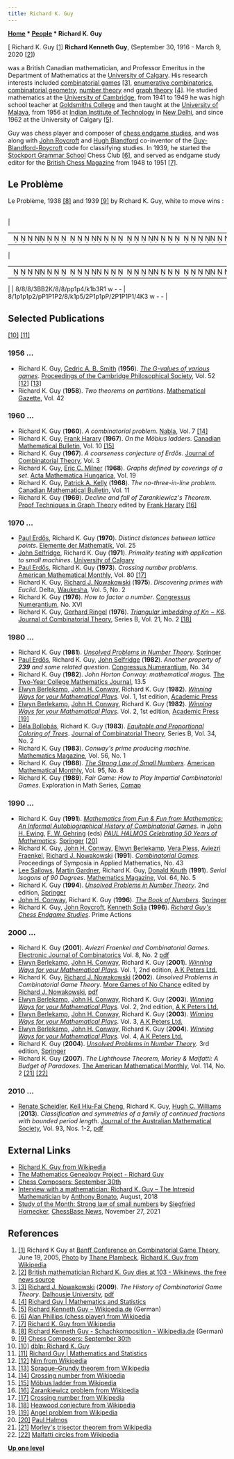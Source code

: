 ```yaml
---
title: Richard K. Guy
---
```

**[Home](Home "Home") \* [People](People "People") \* Richard K. Guy**



[ Richard K. Guy <a id="cite-note-1" href="#cite-ref-1">[1]</a>
**Richard Kenneth Guy**, (September 30, 1916 - March 9, 2020 <a id="cite-note-2" href="#cite-ref-2">[2]</a>)  

was a British Canadian mathematician, and Professor Emeritus in the Department of Mathematics at the [University of Calgary](https://en.wikipedia.org/wiki/University_of_Calgary). His research interests included [combinatorial games](https://en.wikipedia.org/wiki/Combinatorial_game_theory) <a id="cite-note-3" href="#cite-ref-3">[3]</a>, [enumerative combinatorics](https://en.wikipedia.org/wiki/Enumerative_combinatorics), [combinatorial geometry](https://en.wikipedia.org/wiki/Discrete_geometry), [number theory](https://en.wikipedia.org/wiki/Number_theory) and [graph theory](https://en.wikipedia.org/wiki/Graph_theory) <a id="cite-note-4" href="#cite-ref-4">[4]</a>. He studied mathematics at the [University of Cambridge](https://en.wikipedia.org/wiki/University_of_Cambridge), from 1941 to 1949 he was high school teacher at [Goldsmiths College](https://en.wikipedia.org/wiki/Goldsmiths,_University_of_London) and then taught at the [University of Malaya](https://en.wikipedia.org/wiki/University_of_Malaya), from 1956 at [Indian Institute of Technology](https://en.wikipedia.org/wiki/Indian_Institutes_of_Technology) in [New Delhi](https://en.wikipedia.org/wiki/New_Delhi), and since 1962 at the University of Calgary <a id="cite-note-5" href="#cite-ref-5">[5]</a>. 


Guy was chess player and composer of [chess endgame studies](Chess_Problems,_Compositions_and_Studies "Chess Problems, Compositions and Studies"), and was along with [John Roycroft](John_Roycroft "John Roycroft") and [Hugh Blandford](https://en.wikipedia.org/wiki/Hugh_Blandford) co-inventor of the [Guy-Blandford-Roycroft](https://en.wikipedia.org/wiki/GBR_code) code for classifying studies. In 1939, he started the [Stockport Grammar School](https://en.wikipedia.org/wiki/Stockport_Grammar_School) Chess Club <a id="cite-note-6" href="#cite-ref-6">[6]</a>, and served as endgame study editor for the [British Chess Magazine](https://en.wikipedia.org/wiki/British_Chess_Magazine) from 1948 to 1951 <a id="cite-note-7" href="#cite-ref-7">[7]</a>.



## Le Problème


Le Problème, 1938 <a id="cite-note-8" href="#cite-ref-8">[8]</a> and 1939 <a id="cite-note-9" href="#cite-ref-9">[9]</a> by Richard K. Guy, white to move wins :





|  |  |  |  |
| --- | --- | --- | --- |
| 

|  |
| --- |
|                                                                                                                   ♗♗  ♔                ♟♟ ♟    ♚ ♝   ♖  |

 | 

|  |
| --- |
|                                                                                         ♟ ♟ ♟  ♟♙ ♙ ♙          ♚ ♟       ♙ ♟ ♟♙  ♙ ♙ ♙     ♔    |

 |
|  8/8/8/3BB2K/8/8/pp1p4/k1b3R1 w - -
 |  8/1p1p1p2/pP1P1P2/8/k1p5/2P1p1pP/2P1P1P1/4K3 w - -
 |


## Selected Publications


<a id="cite-note-10" href="#cite-ref-10">[10]</a> <a id="cite-note-11" href="#cite-ref-11">[11]</a>



### 1956 ...


* Richard K. Guy, [Cedric A. B. Smith](https://en.wikipedia.org/wiki/Cedric_Smith_%28statistician%29) (**1956**). *[The G-values of various games](http://www.researchgate.net/publication/231828613_The_G-values_of_various_games)*. [Proceedings of the Cambridge Philosophical Society](http://en.wikisource.org/wiki/Proceedings_of_the_Cambridge_Philosophical_Society), Vol. 52 <a id="cite-note-12" href="#cite-ref-12">[12]</a> <a id="cite-note-13" href="#cite-ref-13">[13]</a>
* Richard K. Guy (**1958**). *Two theorems on partitions*. [Mathematical Gazette](https://en.wikipedia.org/wiki/The_Mathematical_Gazette), Vol. 42


### 1960 ...


* Richard K. Guy (**1960**). *A combinatorial problem*. [Nabla](http://www.worldcat.org/title/nabla/oclc/243874131), Vol. 7 <a id="cite-note-14" href="#cite-ref-14">[14]</a>
* Richard K. Guy, [Frank Harary](Mathematician#FHarary "Mathematician") (**1967**). *On the Möbius ladders*. [Canadian Mathematical Bulletin](https://en.wikipedia.org/wiki/Canadian_Mathematical_Bulletin), Vol. 10 <a id="cite-note-15" href="#cite-ref-15">[15]</a>
* Richard K. Guy (**1967**). *A coarseness conjecture of Erdős*. [Journal of Combinatorial Theory](https://en.wikipedia.org/wiki/Journal_of_Combinatorial_Theory), Vol. 3
* Richard K. Guy, [Eric C. Milner](Mathematician#ECMilner "Mathematician") (**1968**). *Graphs defined by coverings of a set*. [Acta Mathematica Hungarica](https://en.wikipedia.org/wiki/Acta_Mathematica_Hungarica), Vol. 19
* Richard K. Guy, [Patrick A. Kelly](http://ece.umass.edu/faculty/patrick-kelly) (**1968**). *The no-three-in-line problem*. [Canadian Mathematical Bulletin](https://en.wikipedia.org/wiki/Canadian_Mathematical_Bulletin), Vol. 11
* Richard K. Guy (**1969**). *Decline and fall of Zarankiewicz's Theorem*. [Proof Techniques in Graph Theory](http://www.worldcat.org/title/proof-techniques-in-graph-theory-proceedings-of-the-second-ann-arbor-graph-theory-conference-february-1968/oclc/489878895) edited by [Frank Harary](Mathematician#FHarary "Mathematician") <a id="cite-note-16" href="#cite-ref-16">[16]</a>


### 1970 ...


* [Paul Erdős](Mathematician#Erdos "Mathematician"), Richard K. Guy (**1970**). *Distinct distances between lattice points*. [Elemente der Mathematik](http://www.math.ethz.ch/elemente/), Vol. 25
* [John Selfridge](Mathematician#JSelfridge "Mathematician"), Richard K. Guy (**1971**). *Primality testing with application to small machines*. [University of Calgary](https://en.wikipedia.org/wiki/University_of_Calgary)
* [Paul Erdős](Mathematician#Erdos "Mathematician"), Richard K. Guy (**1973**). *Crossing number problems*. [American Mathematical Monthly](https://en.wikipedia.org/wiki/American_Mathematical_Monthly), Vol. 80 <a id="cite-note-17" href="#cite-ref-17">[17]</a>
* Richard K. Guy, [Richard J. Nowakowski](Richard_J._Nowakowski "Richard J. Nowakowski") (**1975**). *Discovering primes with Euclid*. Delta, [Waukesha](https://en.wikipedia.org/wiki/Waukesha,_Wisconsin), Vol. 5, No. 2
* Richard K. Guy (**1976**). *How to factor a number*. [Congressus Numerantium](http://www.worldcat.org/title/congressus-numerantium/oclc/8270976), No. XVI
* Richard K. Guy, [Gerhard Ringel](Mathematician#GRingel "Mathematician") (**1976**). *[Triangular imbedding of Kn − K6](http://www.sciencedirect.com/science/article/pii/009589567690054X)*. [Journal of Combinatorial Theory](https://en.wikipedia.org/wiki/Journal_of_Combinatorial_Theory), Series B, Vol. 21, No. 2 <a id="cite-note-18" href="#cite-ref-18">[18]</a>


### 1980 ...


* Richard K. Guy (**1981**). *[Unsolved Problems in Number Theory](https://en.wikipedia.org/wiki/Unsolved_Problems_in_Number_Theory)*. [Springer](https://en.wikipedia.org/wiki/Springer_Science%2BBusiness_Media)
* [Paul Erdős](Mathematician#Erdos "Mathematician"), Richard K. Guy, [John Selfridge](Mathematician#JSelfridge "Mathematician") (**1982**). *Another property of **239** and some related question*. [Congressus Numerantium](http://www.worldcat.org/title/congressus-numerantium/oclc/8270976), No. 34
* Richard K. Guy (**1982**). *John Horton Conway: mathematical magus*. [The Two-Year College Mathematics Journal](https://en.wikipedia.org/wiki/College_Mathematics_Journal), 13.5
* [Elwyn Berlekamp](Elwyn_Berlekamp "Elwyn Berlekamp"), [John H. Conway](John_H._Conway "John H. Conway"), Richard K. Guy (**1982**). *[Winning Ways for your Mathematical Plays](https://en.wikipedia.org/wiki/Winning_Ways_for_your_Mathematical_Plays)*. Vol. 1, 1st edition, [Academic Press](https://en.wikipedia.org/wiki/Academic_Press)
* [Elwyn Berlekamp](Elwyn_Berlekamp "Elwyn Berlekamp"), [John H. Conway](John_H._Conway "John H. Conway"), Richard K. Guy (**1982**). *[Winning Ways for your Mathematical Plays](https://en.wikipedia.org/wiki/Winning_Ways_for_your_Mathematical_Plays)*. Vol. 2, 1st edition, [Academic Press](https://en.wikipedia.org/wiki/Academic_Press) <a id="cite-note-19" href="#cite-ref-19">[19]</a>
* [Béla Bollobás](Mathematician#Bollobas "Mathematician"), Richard K. Guy (**1983**). *[Equitable and Proportional Coloring of Trees](http://www.sciencedirect.com/science/article/pii/0095895683900175)*. [Journal of Combinatorial Theory](https://en.wikipedia.org/wiki/Journal_of_Combinatorial_Theory), Series B, Vol. 34, No. 2
* Richard K. Guy (**1983**). *Conway's prime producing machine*. [Mathematics Magazine](https://en.wikipedia.org/wiki/Mathematics_Magazine), Vol. 56, No. 1
* Richard K. Guy (**1988**). *[The Strong Law of Small Numbers](https://en.wikipedia.org/wiki/Strong_Law_of_Small_Numbers)*. [American Mathematical Monthly](https://en.wikipedia.org/wiki/American_Mathematical_Monthly), Vol. 95, No. 8
* Richard K. Guy (**1989**). *Fair Game: How to Play Impartial Combinatorial Games*. Exploration in Math Series, [Comap](http://www.comap.com/)


### 1990 ...


* Richard K. Guy (**1991**). *[Mathematics from Fun & Fun from Mathematics: An Informal Autobiographical History of Combinatorial Games](http://link.springer.com/chapter/10.1007/978-1-4612-0967-6_30)*. in [John H. Ewing](http://genealogy.math.ndsu.nodak.edu/id.php?id=4401), [F. W. Gehring](https://en.wikipedia.org/wiki/Frederick_Gehring) (eds) *[PAUL HALMOS Celebrating 50 Years of Mathematics](http://www.springer.com/mathematics/analysis/book/978-0-387-97509-2)*. [Springer](https://en.wikipedia.org/wiki/Springer_Science%2BBusiness_Media) <a id="cite-note-20" href="#cite-ref-20">[20]</a>
* Richard K. Guy, [John H. Conway](John_H._Conway "John H. Conway"), [Elwyn Berlekamp](Elwyn_Berlekamp "Elwyn Berlekamp"), [Vera Pless](Mathematician#VPless "Mathematician"), [Aviezri Fraenkel](Aviezri_Fraenkel "Aviezri Fraenkel"), [Richard J. Nowakowski](Richard_J._Nowakowski "Richard J. Nowakowski") (**1991**). *[Combinatorial Games](https://www.goodreads.com/book/show/5136619-combinatorial-games)*. Proceedings of Symposia in Applied Mathematics, No. 43
* [Lee Sallows](https://en.wikipedia.org/wiki/Lee_Sallows), [Martin Gardner](Martin_Gardner "Martin Gardner"), Richard K. Guy, [Donald Knuth](Donald_Knuth "Donald Knuth") (**1991**). *Serial Isogons of 90 Degrees*. [Mathematics Magazine](https://en.wikipedia.org/wiki/Mathematics_Magazine), Vol. 64, No. 5
* Richard K. Guy (**1994**). *[Unsolved Problems in Number Theory](https://en.wikipedia.org/wiki/Unsolved_Problems_in_Number_Theory)*. 2nd edition, [Springer](https://en.wikipedia.org/wiki/Springer_Science%2BBusiness_Media)
* [John H. Conway](John_H._Conway "John H. Conway"), Richard K. Guy (**1996**). *[The Book of Numbers](http://www.springer.com/mathematics/numbers/book/978-0-387-97993-9)*. [Springer](https://en.wikipedia.org/wiki/Springer_Science%2BBusiness_Media)
* Richard K. Guy, [John Roycroft](John_Roycroft "John Roycroft"), [Kenneth Solja](https://plus.google.com/108830667476351401818/about) (**1996**). *[Richard Guy's Chess Endgame Studies](http://www.worldcat.org/title/richard-guys-chess-endgame-studies/oclc/037231061)*. Prime Actions


### 2000 ...


* Richard K. Guy (**2001**). *Aviezri Fraenkel and Combinatorial Games*. [Electronic Journal of Combinatorics](https://en.wikipedia.org/wiki/Electronic_Journal_of_Combinatorics) Vol. 8, No. 2 [pdf](http://www.combinatorics.org/Volume_8/PDF/v8i2i2.pdf)
* [Elwyn Berlekamp](Elwyn_Berlekamp "Elwyn Berlekamp"), [John H. Conway](John_H._Conway "John H. Conway"), Richard K. Guy (**2001**). *[Winning Ways for your Mathematical Plays](https://en.wikipedia.org/wiki/Winning_Ways_for_your_Mathematical_Plays)*. Vol. 1, 2nd edition, [A K Peters Ltd.](https://en.wikipedia.org/wiki/A_K_Peters,_Ltd.)
* Richard K. Guy, [Richard J. Nowakowski](Richard_J._Nowakowski "Richard J. Nowakowski") (**2002**). *Unsolved Problems in Combinatorial Game Theory*. [More Games of No Chance](http://library.msri.org/books/Book42/) edited by [Richard J. Nowakowski](Richard_J._Nowakowski "Richard J. Nowakowski"), [pdf](http://library.msri.org/books/Book42/files/guy.pdf)
* [Elwyn Berlekamp](Elwyn_Berlekamp "Elwyn Berlekamp"), [John H. Conway](John_H._Conway "John H. Conway"), Richard K. Guy (**2003**). *[Winning Ways for your Mathematical Plays](https://en.wikipedia.org/wiki/Winning_Ways_for_your_Mathematical_Plays)*. Vol. 2, 2nd edition, [A K Peters Ltd.](https://en.wikipedia.org/wiki/A_K_Peters,_Ltd.)
* [Elwyn Berlekamp](Elwyn_Berlekamp "Elwyn Berlekamp"), [John H. Conway](John_H._Conway "John H. Conway"), Richard K. Guy (**2003**). *[Winning Ways for your Mathematical Plays](https://en.wikipedia.org/wiki/Winning_Ways_for_your_Mathematical_Plays)*. Vol. 3, [A K Peters Ltd.](https://en.wikipedia.org/wiki/A_K_Peters,_Ltd.)
* [Elwyn Berlekamp](Elwyn_Berlekamp "Elwyn Berlekamp"), [John H. Conway](John_H._Conway "John H. Conway"), Richard K. Guy (**2004**). *[Winning Ways for your Mathematical Plays](https://en.wikipedia.org/wiki/Winning_Ways_for_your_Mathematical_Plays)*. Vol. 4, [A K Peters Ltd.](https://en.wikipedia.org/wiki/A_K_Peters,_Ltd.)
* Richard K. Guy (**2004**). *[Unsolved Problems in Number Theory](https://en.wikipedia.org/wiki/Unsolved_Problems_in_Number_Theory)*. 3rd edition, [Springer](https://en.wikipedia.org/wiki/Springer_Science%2BBusiness_Media)
* Richard K. Guy (**2007**). *The Lighthouse Theorem, Morley & Malfatti: A Budget of Paradoxes*. [The American Mathematical Monthly](https://en.wikipedia.org/wiki/American_Mathematical_Monthly), Vol. 114, No. 2 <a id="cite-note-21" href="#cite-ref-21">[21]</a> <a id="cite-note-22" href="#cite-ref-22">[22]</a>


### 2010 ...


* [Renate Scheidler](Mathematician#RScheidler "Mathematician"), [Kell Hiu-Fai Cheng](https://uoraas.ied.edu.hk/rich/web/people_details.jsp?pid=87133), Richard K. Guy, [Hugh C. Williams](Mathematician#HCWilliams "Mathematician") (**2013**). *Classification and symmetries of a family of continued fractions with bounded period length*. [Journal of the Australian Mathematical Society](https://en.wikipedia.org/wiki/Australian_Mathematical_Society#Society_journals), Vol. 93, Nos. 1-2, [pdf](http://people.ucalgary.ca/~rscheidl/Papers/JAMS-Submission.pdf)


## External Links


* [Richard K. Guy from Wikipedia](https://en.wikipedia.org/wiki/Richard_K._Guy)
* [The Mathematics Genealogy Project - Richard Guy](https://genealogy.math.ndsu.nodak.edu/id.php?id=1452)
* [Chess Composers: September 30th](http://chesscomposers.blogspot.de/2012/09/september-30th.html)
* [Interview with a mathematician: Richard K. Guy – The Intrepid Mathematician](https://anthonybonato.com/2017/03/29/interview-with-a-mathematician-richard-k-guy/) by [Anthony Bonato](https://anthonybonato.com/dr-anthony-bonato-2/), August, 2018
* [Study of the Month: Strong law of small numbers](https://en.chessbase.com/post/study-of-the-month-strong-law-of-small-numbers) by [Siegfried Hornecker](https://en.chessbase.com/author/siegfried-hornecker), [ChessBase News](ChessBase "ChessBase"), November 27, 2021


## References


1. <a id="cite-ref-1" href="#cite-note-1">[1]</a> Richard K Guy at [Banff Conference on Combinatorial Game Theory](http://www.birs.ca/events/2011/5-day-workshops/11w5073), June 19, 2005, [Photo](http://www.flickr.com/photos/thane) by [Thane Plambeck](http://thaneplambeck.typepad.com/), [Richard K. Guy from Wikipedia](https://en.wikipedia.org/wiki/Richard_K._Guy)
2. <a id="cite-ref-2" href="#cite-note-2">[2]</a> [British mathematician Richard K. Guy dies at 103 - Wikinews, the free news source](https://en.wikinews.org/wiki/British_mathematician_Richard_K._Guy_dies_at_103)
3. <a id="cite-ref-3" href="#cite-note-3">[3]</a> [Richard J. Nowakowski](Richard_J._Nowakowski "Richard J. Nowakowski") (**2009**). *The History of Combinatorial Game Theory*. [Dalhousie University](https://en.wikipedia.org/wiki/Dalhousie_University), [pdf](http://www.eos.tuwien.ac.at/OR/Mehlmann/Andis/publ/Spielmod10/HistoryCGT.pdf)
4. <a id="cite-ref-4" href="#cite-note-4">[4]</a> [Richard Guy | Mathematics and Statistics](http://math.ucalgary.ca/profiles/richard-guy)
5. <a id="cite-ref-5" href="#cite-note-5">[5]</a> [Richard Kenneth Guy – Wikipedia.de](http://de.wikipedia.org/wiki/Richard_Kenneth_Guy) (German)
6. <a id="cite-ref-6" href="#cite-note-6">[6]</a> [Alan Phillips (chess player) from Wikipedia](https://en.wikipedia.org/wiki/Alan_Phillips_%28chess_player%29)
7. <a id="cite-ref-7" href="#cite-note-7">[7]</a> [Richard K. Guy from Wikipedia](https://en.wikipedia.org/wiki/Richard_K._Guy)
8. <a id="cite-ref-8" href="#cite-note-8">[8]</a> [Richard Kenneth Guy - Schachkomposition - Wikipedia.de](http://de.wikipedia.org/wiki/Richard_Kenneth_Guy#Schachkomposition) (German)
9. <a id="cite-ref-9" href="#cite-note-9">[9]</a> [Chess Composers: September 30th](http://chesscomposers.blogspot.de/2012/09/september-30th.html)
10. <a id="cite-ref-10" href="#cite-note-10">[10]</a> [dblp: Richard K. Guy](http://www.informatik.uni-trier.de/~ley/pers/hd/g/Guy:Richard_K=.html)
11. <a id="cite-ref-11" href="#cite-note-11">[11]</a> [Richard Guy | Mathematics and Statistics](http://math.ucalgary.ca/profiles/richard-guy)
12. <a id="cite-ref-12" href="#cite-note-12">[12]</a> [Nim from Wikipedia](https://en.wikipedia.org/wiki/Nim)
13. <a id="cite-ref-13" href="#cite-note-13">[13]</a> [Sprague–Grundy theorem from Wikipedia](https://en.wikipedia.org/wiki/Sprague%E2%80%93Grundy_theorem)
14. <a id="cite-ref-14" href="#cite-note-14">[14]</a> [Crossing number from Wikipedia](https://en.wikipedia.org/wiki/Crossing_number_%28graph_theory%29)
15. <a id="cite-ref-15" href="#cite-note-15">[15]</a> [Möbius ladder from Wikipedia](https://en.wikipedia.org/wiki/M%C3%B6bius_ladder)
16. <a id="cite-ref-16" href="#cite-note-16">[16]</a> [Zarankiewicz problem from Wikipedia](https://en.wikipedia.org/wiki/Zarankiewicz_problem)
17. <a id="cite-ref-17" href="#cite-note-17">[17]</a> [Crossing number from Wikipedia](https://en.wikipedia.org/wiki/Crossing_number_%28graph_theory%29)
18. <a id="cite-ref-18" href="#cite-note-18">[18]</a> [Heawood conjecture from Wikipedia](https://en.wikipedia.org/wiki/Heawood_conjecture)
19. <a id="cite-ref-19" href="#cite-note-19">[19]</a> [Angel problem from Wikipedia](https://en.wikipedia.org/wiki/Angel_problem)
20. <a id="cite-ref-20" href="#cite-note-20">[20]</a> [Paul Halmos](Mathematician#PHalmos "Mathematician")
21. <a id="cite-ref-21" href="#cite-note-21">[21]</a> [Morley's trisector theorem from Wikipedia](https://en.wikipedia.org/wiki/Morley%27s_trisector_theorem)
22. <a id="cite-ref-22" href="#cite-note-22">[22]</a> [Malfatti circles from Wikipedia](https://en.wikipedia.org/wiki/Malfatti_circles)

**[Up one level](People "People")**







 
